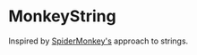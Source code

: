 MonkeyString
===================

Inspired by [SpiderMonkey's](https://blog.mozilla.org/ejpbruel/2012/02/06/how-strings-are-implemented-in-spidermonkey-2/) approach to strings.
